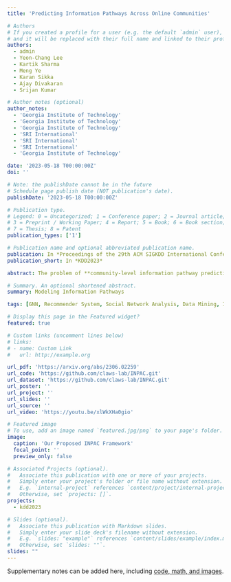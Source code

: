 ```yaml
---
title: 'Predicting Information Pathways Across Online Communities'

# Authors
# If you created a profile for a user (e.g. the default `admin` user), write the username (folder name) here
# and it will be replaced with their full name and linked to their profile.
authors:
  - admin
  - Yeon-Chang Lee
  - Kartik Sharma
  - Meng Ye
  - Karan Sikka
  - Ajay Divakaran
  - Srijan Kumar

# Author notes (optional)
author_notes:
  - 'Georgia Institute of Technology'
  - 'Georgia Institute of Technology'
  - 'Georgia Institute of Technology'
  - 'SRI International'
  - 'SRI International'
  - 'SRI International'
  - 'Georgia Institute of Technology'

date: '2023-05-18 T00:00:00Z'
doi: ''

# Note: the publishDate cannot be in the future
# Schedule page publish date (NOT publication's date).
publishDate: '2023-05-18 T00:00:00Z'

# Publication type.
# Legend: 0 = Uncategorized; 1 = Conference paper; 2 = Journal article;
# 3 = Preprint / Working Paper; 4 = Report; 5 = Book; 6 = Book section;
# 7 = Thesis; 8 = Patent
publication_types: ['1']

# Publication name and optional abbreviated publication name.
publication: In *Proceedings of the 29th ACM SIGKDD International Conference on Knowledge Discovery and Data Mining*
publication_short: In *KDD2023*

abstract: The problem of **community-level information pathway prediction** (CLIPP) aims at predicting the transmission trajectory of content across online communities. A successful solution to CLIPP holds significance as it facilitates the distribution of valuable information to a larger audience and prevents the proliferation of misinformation. Notably, solving CLIPP is non-trivial as inter-community relationships and influence are unknown, information spread is multi-modal, and new content and new communities appear over time. In this work, we address CLIPP by collecting large-scale, multi-modal datasets to examine the diffusion of online YouTube videos on Reddit. We analyze these datasets to construct community influence graphs (CIGs) and develop a novel dynamic graph framework, INPAC (Information Pathway Across Online Communities), which incorporates CIGs to capture the temporal variability and multi-modal nature of video propagation across communities. Experimental results in both warm-start and cold-start scenarios show that INPAC outperforms seven baselines in CLIPP. Our code and datasets are available <a href="https://github.com/claws-lab/INPAC">here</a>

# Summary. An optional shortened abstract.
summary: Modeling Information Pathways 

tags: [GNN, Recommender System, Social Network Analysis, Data Mining, Information Pathway]

# Display this page in the Featured widget?
featured: true

# Custom links (uncomment lines below)
# links:
# - name: Custom Link
#   url: http://example.org

url_pdf: 'https://arxiv.org/abs/2306.02259'
url_code: 'https://github.com/claws-lab/INPAC.git'
url_dataset: 'https://github.com/claws-lab/INPAC.git'
url_poster: ''
url_project: ''
url_slides: ''
url_source: ''
url_video: 'https://youtu.be/xlWkXHa0gio'

# Featured image
# To use, add an image named `featured.jpg/png` to your page's folder.
image:
  caption: 'Our Proposed INPAC Framework'
  focal_point: ''
  preview_only: false

# Associated Projects (optional).
#   Associate this publication with one or more of your projects.
#   Simply enter your project's folder or file name without extension.
#   E.g. `internal-project` references `content/project/internal-project/index.md`.
#   Otherwise, set `projects: []`.
projects:
  - kdd2023

# Slides (optional).
#   Associate this publication with Markdown slides.
#   Simply enter your slide deck's filename without extension.
#   E.g. `slides: "example"` references `content/slides/example/index.md`.
#   Otherwise, set `slides: ""`.
slides: ""
---
```


<!-- {{% callout note %}}
Click the _Cite_ button above to demo the feature to enable visitors to import publication metadata into their reference management software.
{{% /callout %}}

{{% callout note %}}
Create your slides in Markdown - click the _Slides_ button to check out the example.
{{% /callout %}} -->

Supplementary notes can be added here, including [code, math, and images](https://wowchemy.com/docs/writing-markdown-latex/).
